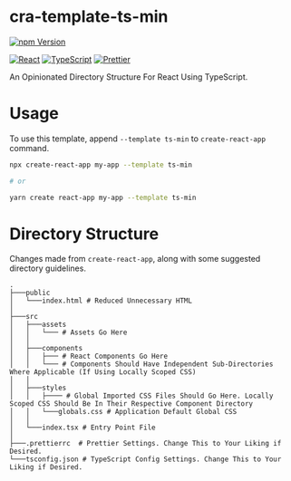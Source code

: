 # cra-template-ts-min

[![npm Version](https://img.shields.io/npm/v/cra-template-ts-min?style=for-the-badge)](https://www.npmjs.com/package/cra-template-ts-min)

[![React](https://img.shields.io/badge/React-20232A?style=for-the-badge&logo=react&logoColor=61DAFB)](https://reactjs.org/)
[![TypeScript](https://img.shields.io/badge/TypeScript-007ACC?style=for-the-badge&logo=typescript&logoColor=white)](https://www.typescriptlang.org/)
[![Prettier](https://img.shields.io/badge/prettier-1A2C34?style=for-the-badge&logo=prettier&logoColor=F7BA3E)](https://prettier.io/)

An Opinionated Directory Structure For React Using TypeScript.

# Usage

To use this template, append `--template ts-min` to `create-react-app` command.

```sh
npx create-react-app my-app --template ts-min

# or

yarn create react-app my-app --template ts-min
```

# Directory Structure

Changes made from `create-react-app`, along with some suggested directory guidelines.

```
.
├───public
│   └───index.html # Reduced Unnecessary HTML
│
├───src
│   ├───assets
│   │   └─── # Assets Go Here
│   │
│   ├───components
│   │   ├─── # React Components Go Here
│   │   └─── # Components Should Have Independent Sub-Directories Where Applicable (If Using Locally Scoped CSS)
│   │
│   ├───styles
│   │   ├──── # Global Imported CSS Files Should Go Here. Locally Scoped CSS Should Be In Their Respective Component Directory
│   │   └───globals.css # Application Default Global CSS
│   │
│   └───index.tsx # Entry Point File
│
├───.prettierrc  # Prettier Settings. Change This to Your Liking if Desired.
└───tsconfig.json # TypeScript Config Settings. Change This to Your Liking if Desired.
```
